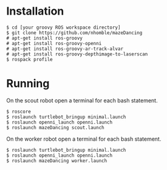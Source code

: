 # Installation
```
$ cd [your groovy ROS workspace directory]
$ git clone https://github.com/nhomble/mazeDancing
# apt-get install ros-groovy 
# apt-get install ros-groovy-openni 
# apt-get install ros-groovy-ar-track-alvar 
# apt-get install ros-groovy-depthimage-to-laserscan 
$ rospack profile
```
# Running

On the scout robot open a terminal for each bash statement.
```
$ roscore
$ roslaunch turtlebot_bringup minimal.launch
$ roslaunch openni_launch openni.launch
$ roslaunch mazeDancing scout.launch
```

On the worker robot open a terminal for each bash statement.
```
$ roslaunch turtlebot_bringup minimal.launch
$ roslaunch openni_launch openni.launch
$ roslaunch mazeDancing worker.launch
```
